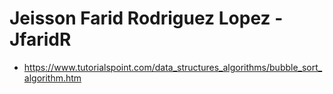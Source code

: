 # Jeisson Farid Rodriguez Lopez - JfaridR

* https://www.tutorialspoint.com/data_structures_algorithms/bubble_sort_algorithm.htm


